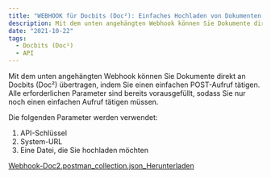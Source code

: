 ```yaml
---
title: "WEBHOOK für Docbits (Doc²): Einfaches Hochladen von Dokumenten per POST-Anfrage"
description: Mit dem unten angehängten Webhook können Sie Dokumente direkt an Docbits (Doc²) übertragen, indem Sie einen einfachen POST-Aufruf tätigen. Erfahren Sie hier, wie Sie den Webhook nutzen können.
date: "2021-10-22"
tags:
  - Docbits (Doc²)
  - API
---
```


Mit dem unten angehängten Webhook können Sie Dokumente direkt an Docbits (Doc²) übertragen, indem Sie einen einfachen POST-Aufruf tätigen. Alle erforderlichen Parameter sind bereits vorausgefüllt, sodass Sie nur noch einen einfachen Aufruf tätigen müssen.

Die folgenden Parameter werden verwendet:

1. API-Schlüssel
2. System-URL
3. Eine Datei, die Sie hochladen möchten

[Webhook-Doc2.postman\_collection.json\_](https://docs.cloudintegration.eu/wp-content/uploads/2022/04/Webhook-Doc2.postman_collection.json_.zip)[Herunterladen](https://docs.cloudintegration.eu/wp-content/uploads/2022/04/Webhook-Doc2.postman_collection.json_.zip)